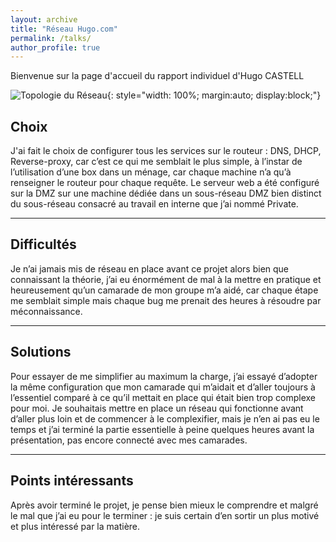 ```yaml
---
layout: archive
title: "Réseau Hugo.com"
permalink: /talks/
author_profile: true
---
```


Bienvenue sur la page d'accueil du rapport individuel d'Hugo CASTELL


![Topologie du Réseau](https://kentizen17.github.io/pwd-kenn.github.io/images/Hugo.png){: style="width: 100%; margin:auto; display:block;"}

## Choix

J'ai fait le choix de configurer tous les services sur le routeur : DNS, DHCP, Reverse-proxy, car c’est ce qui me semblait le plus simple, à l’instar de l’utilisation d’une box dans un ménage, car chaque machine n’a qu’à renseigner le routeur pour chaque requête. Le serveur web a été configuré sur la DMZ sur une machine dédiée dans un sous-réseau DMZ bien distinct du sous-réseau consacré au travail en interne que j’ai nommé Private.

---

## Difficultés

Je n’ai jamais mis de réseau en place avant ce projet alors bien que connaissant la théorie, j’ai eu énormément de mal à la mettre en pratique et heureusement qu’un camarade de mon groupe m’a aidé, car chaque étape me semblait simple mais chaque bug me prenait des heures à résoudre par méconnaissance.

---

## Solutions

Pour essayer de me simplifier au maximum la charge, j’ai essayé d’adopter la même configuration que mon camarade qui m’aidait et d’aller toujours à l’essentiel comparé à ce qu’il mettait en place qui était bien trop complexe pour moi. Je souhaitais mettre en place un réseau qui fonctionne avant d’aller plus loin et de commencer à le complexifier, mais je n’en ai pas eu le temps et j’ai terminé la partie essentielle à peine quelques heures avant la présentation, pas encore connecté avec mes camarades.

---

## Points intéressants

Après avoir terminé le projet, je pense bien mieux le comprendre et malgré le mal que j’ai eu pour le terminer : je suis certain d’en sortir un plus motivé et plus intéressé par la matière.
